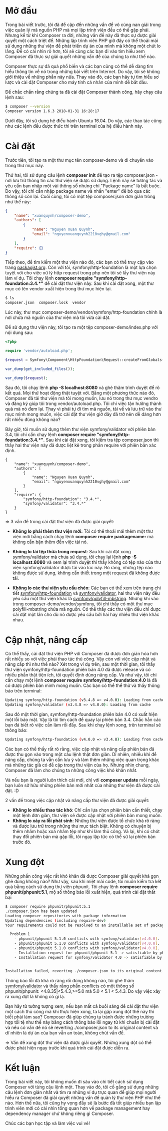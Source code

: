 # Mở đầu 
Trong bài viết trước, tôi đã đề cập đến những vấn đề vô cùng nan giải trong việc quản lý mã nguồn PHP mà mọi lập trình viên đều có thể gặp phải. Nhưng kể từ khi Composer ra đời, những vấn đề này đã thực sự được giải quyết một cách triệt để. Những lập trình viên PHP giờ đây có thể thoải mái sử dụng những thư viện để phát triển dự án của mình mà không một chút lo lắng. Để có cái nhìn rõ hơn, tôi sẽ cùng các bạn đi vào tìm hiểu xem Composer đã thực sự giải quyết những vấn đề của chúng ta như thế nào.

Composer thực sự đã quá phổ biến và các bạn cũng có thể dễ dàng tìm hiểu thông tin về nó trong những bài viết trên Internet. Do vậy, tôi sẽ không giới thiệu về những phần này nữa. Thay vào đó, các bạn hãy tự tìm hiểu sơ lược và cài đặt Composer cho máy tính cá nhân của mình để bắt đầu.

Để chắc chắn rằng chúng ta đã cài đặt Composer thành công, hãy chạy câu lệnh sau:
```bash
$ composer --version
Composer version 1.6.3 2018-01-31 16:28:17
```
Dưới đây, tôi sử dụng hệ điều hành Ubuntu 16.04. Do vậy, các thao tác cũng như các lệnh đều được thức thi trên terminal của hệ điều hành này.

# Cài đặt
Trước tiên, tôi tạo ra một thư mục tên composer-demo và di chuyển vào trong thư mục này.

Thứ hai, tôi sử dụng câu lệnh **composer init** để tạo ra tệp composer.json - nơi lưu trữ thông tin các thư viện sẽ được sử dụng. Lệnh này sẽ tương tác và yêu cần bạn nhập một vài thông số nhưng chỉ "Package name" là bắt buộc. Do vậy, tôi chỉ cần nhập package name và nhấn "enter" để bỏ qua các thông số còn lại. Cuối cùng, tôi có một tệp composer.json đơn giản trông như thế này:

```json
{
    "name": "xuanquynh/composer-demo",
    "authors": [
        {
            "name": "Nguyen Xuan Quynh",
            "email": "nguyenxuanquynh2210vghy@gmail.com"
        }
    ],
    "require": {}
}
```

Tiếp theo, để tìm kiếm một thư viện nào đó, các bạn có thể truy cập vào trang [packagist.org](https://packagist.org). Còn với tôi, symfony/http-foundation là một lựa chọn tuyệt vời cho việc xử lý http request trong php nên tôi sẽ lấy thư viện này làm ví dụ. Tôi chạy lệnh **composer require "symfony/http-foundation:3.4.*"** để cài đặt thư viện này. Sau khi cài đặt xong, một thư mục có tên vendor xuất hiện trong thư mục hiện tại.

```bash
$ ls
composer.json  composer.lock  vendor
```

Lúc này, thư mục composer-demo/vendor/symfony/http-foundation chính là nơi chứa mã nguồn của thư viện mà tôi vừa cài đặt.

Để sử dụng thư viện này, tôi tạo ra một tệp composer-demo/index.php với nội dung sau:
```php
<?php

require 'vendor/autoload.php';

$request = Symfony\Component\HttpFoundation\Request::createFromGlobals();

var_dump(get_included_files());

var_dump($request);
```

Sau đó, tôi chạy lệnh **php -S localhost:8080** và ghé thăm trình duyệt để rõ kết quả. Mọi thứ hoạt động thật tuyệt vời. Bằng một phương thức nào đó, Composer đã tải thư viện mà tôi mong muốn, lưu nó trong thư mục vendro và đăng ký giúp tôi trong vendor/autoload.php. Tôi chỉ việc tận hưởng thành quả mà nó đem lại. Thay vì phải tự đi tìm mã nguồn, tải về và lưu trữ vào thư mục mình mong muốn, việc cài đặt thư viện giờ đây đã trở nên dễ dàng hơn rất nhiều đúng không nào?

Bây giờ, tôi muốn sử dụng thêm thư viện symfony/validator với phiên bản 3.4, tôi chỉ cần chạy lệnh **composer require "symfony/http-foundation:3.4.*"**. Sau khi cài đặt xong, tôi kiểm tra tệp composer.json thì thấy hai thư viện này đã được liệt kê trong phần require với phiên bản xác định.
```
{
    "name": "xuanquynh/composer-demo",
    "authors": [
        {
            "name": "Nguyen Xuan Quynh",
            "email": "nguyenxuanquynh2210vghy@gmail.com"
        }
    ],
    "require": {
        "symfony/http-foundation": "3.4.*",
        "symfony/validator": "3.4.*"
    }
}
```

=> 3 vấn đề trong cài đặt thư viện đã được giải quyết:
+ **Không lo phải thêm thư viện mới:** Tôi có thể thoải mái thêm một thư viện mới bằng cách chạy lệnh **composer require packagename:<version>** mà không cần bận thêm đến việc tải nó.

+ **Không lo tải tệp thừa trong request**: Sau khi cài đặt xong symfony/validator mà chưa sử dụng, tôi chạy lại lệnh **php -S localhost:8080** và xem lại trình duyệt thì thấy không có tệp nào của thư viện symfony/validator được tải vào lúc này. Rõ ràng, những tệp nào không được sử dụng, không cần thiết trong một request đã không được tải.

+ **Không lo các thư viện yêu cầu chéo**: Các bạn có thể xem trên trang chi tiết [symfony/http-foundation](https://packagist.org/packages/symfony/http-foundation) và [symfony/validator](https://packagist.org/packages/symfony/validator), hai thư viện này đều yêu cầu một thư viện khác là [symfony/polyfill-mbstring](https://packagist.org/packages/symfony/polyfill-mbstring). Nhưng khi vào trong composer-demo/vendor/symfony, tôi chỉ thấy có một thư mục polyfill-mbstring chứa mã nguồn. Có thể thấy các thư viện đều chỉ được cài đặt một lần cho dù nó được yêu cầu bởi hai hay nhiều thư viện khác nhau.

# Cập nhật, nâng cấp
Có thể thấy, cài đặt thư viện PHP với Composer đã được đơn giản hóa hơn rất nhiều so với việc phải thao tác thủ công. Vậy còn với việc cập nhật và nâng cấp thì như thế nào? Xét trong ví dụ trên, sau một thời gian, tôi thấy thư viện symfony/http-foundation phiên bản 4.0 đã được release và có nhiều phần thật tiện ích, tôi quyết định dùng nâng cấp. Và như vậy, tôi chỉ cần chạy một lệnh  **composer require symfony/http-foundation:4.0** là đã có được phiên bản mình mong muốn. Các bạn có thể thể thử và thấy thông báo trên terminal:
```bash
Updating symfony/http-foundation (v3.4.8 => v4.0.0): Loading from cache
Updating symfony/validator (v3.4.8 => v4.0.0): Loading from cache
```
Sau đó một thời gian, symfony/http-foundation phiên bản 4.0 có xuất hiện một lỗi bảo mật. Vậy là tôi tìm cách để quay lại phiên bản 3.4. Chắc hẳn các bạn đá biết rõ việc cần làm rồi đấy. Sau khi chạy lệnh xong, trên terminal sẽ thông báo:
```bash
Updating symfony/http-foundation (v4.0.0 => v3.4.8): Loading from cache
```
Các bạn có thể thấy rất rõ rằng, việc cập nhật và nâng cấp phiên bản đã được thu gọn vào trong một câu lệnh thật đơn giản. Dĩ nhiên, nhiều khi để nâng cấp, chúng ta vẫn cần lưu ý và làm thêm những việc quan trọng khác mà những tác giả có đề cập trong thư viện của họ. Nhưng nhìn chung, Composer đã làm cho chúng ta những công việc khó khăn nhất.

Và nếu bạn là người luôn thích cái mới, chỉ với **composer update** mỗi ngày, bạn luôn sở hữu những phiên bản mới nhất của những thư viện đã được cài đặt. :D

2 vấn đề trong việc cập nhật và nâng cấp thư viện đã được giải quyết:
+ **Không lo nhiều thao tác khó**: Chỉ cần lựa chọn phiên bản cần thiết, chạy một lệnh đơn giản, thư viện sẽ được cập nhật với phiên bản mong muốn.
+ **Không lo xảy ra lỗi phát sinh**: Những thư viện được tổ chức khá rõ ràng và được lưu trữ trong những thư mục tách biệt. Không có chuyện bị thêm nhầm hoặc xoá nhầm tệp như khi làm thủ công. Vả lại, khi có chót thay đổi phiên bản mà gặp lỗi, tôi ngay lập tức có thể sử lại phiên bản trước đó.

# Xung đột
Những phần công việc rất khó khăn đã được Composer giải quyết khá gọn ghẽ đúng không nào? Như vậy, sau khi miệt mài code, tôi muốn kiểm tra kết quả bằng cách sử dụng thư viện phpunit. Tôi chạy lệnh **composer require phpunit/phpunit:5.1**, mộ số thông báo lỗi xuất hiện, quá trình cài đặt thất bại
```bash
$ composer require phpunit/phpunit:5.1
./composer.json has been updated
Loading composer repositories with package information
Updating dependencies (including require-dev)
Your requirements could not be resolved to an installable set of packages.

  Problem 1
    - phpunit/phpunit 5.1.0 conflicts with symfony/validator[v4.0.0].
    - phpunit/phpunit 5.1.0 conflicts with symfony/validator[v4.0.0].
    - phpunit/phpunit 5.1.0 conflicts with symfony/validator[v4.0.0].
    - Installation request for phpunit/phpunit 5.1 -> satisfiable by phpunit/phpunit[5.1.0].
    - Installation request for symfony/validator 4.0 -> satisfiable by symfony/validator[v4.0.0].


Installation failed, reverting ./composer.json to its original content.
```
Thông báo lỗi đã khá rõ ràng rồi đúng không nào, tôi ghé thăm [symfony/validator](https://packagist.org/packages/symfony/validator) và thấy rằng phần conflicts có một thông số phpunit/phpunit: <4.8.35|<5.4.3,>=5.0 mà 5.0 < 5.1 < 5.4.3. Do vậy việc xảy ra xung đột là không có gì lạ.

Bạn hãy tử tưởng tượng xem, nếu bạn mất cả buổi sáng để cài đặt thư viện một cách thủ công mà khi thực hiện xong, ta lại gặp xung đột thế này thì biết phải làm sao? Composer đã giúp chúng ta tránh được những trường hợp tồi tệ như thế này bằng cách thông báo lỗi ngay từ khi chuẩn bị cài đặt và nếu có vấn đề nó sẽ  reverting ./composer.json to its original content và dĩ nhiên là dự án của bạn vẫn an toàn, không chút vấn đề.

=> Vấn đề xung đột thư viện đã được giải quyết. Những xung đột có thể được phát hiện ngay trước khi quá trình cài đặt được diễn ra.

# Kết luận
Trong bài viết này, tôi không muốn đi sâu vào chi tiết cách sử dụng Composer với từng câu lệnh một. Thay vào đó, tôi cố gắng sử dụng những câu lệnh đơn giản nhất và tìm ra những ví dụ trực quan để giúp mọi người hiểu ra Composer đã giải quyết những vấn đề quản lý thư viện PHP như thế nào. Hơn thế nữa, tôi cũng hy vọng đây sẽ là bước đà tốt giúp nhiều bạn lập trình viên mới có cái nhìn tổng quan hơn về package management hay dependency manager chứ không riêng gì Composer.

Chúc các bạn học tập và làm việc vui vẻ!